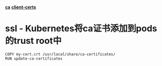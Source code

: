 

**[ca](https://github.com/kubernetes/ingress-nginx/blob/master/docs/examples/PREREQUISITES.md#client-certificate-authentication)**
**[client-certs](https://github.com/kubernetes/ingress-nginx/blob/master/docs/examples/auth/client-certs/README.md)**

# ssl - Kubernetes将ca证书添加到pods的trust root中
```shell script
COPY my-cert.crt /usr/local/share/ca-certificates/
RUN update-ca-certificates
```
